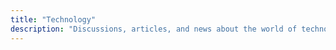 ```yaml
---
title: "Technology"
description: "Discussions, articles, and news about the world of technology."
---
```

